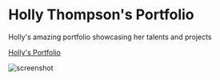 # Holly Thompson's Portfolio
Holly's amazing portfolio showcasing her talents and projects

[Holly's Portfolio](https://thompsonholly.github.io/portfolio/)

![screenshot](/homework/unit-02/images/hollysportfolio.jpg)
